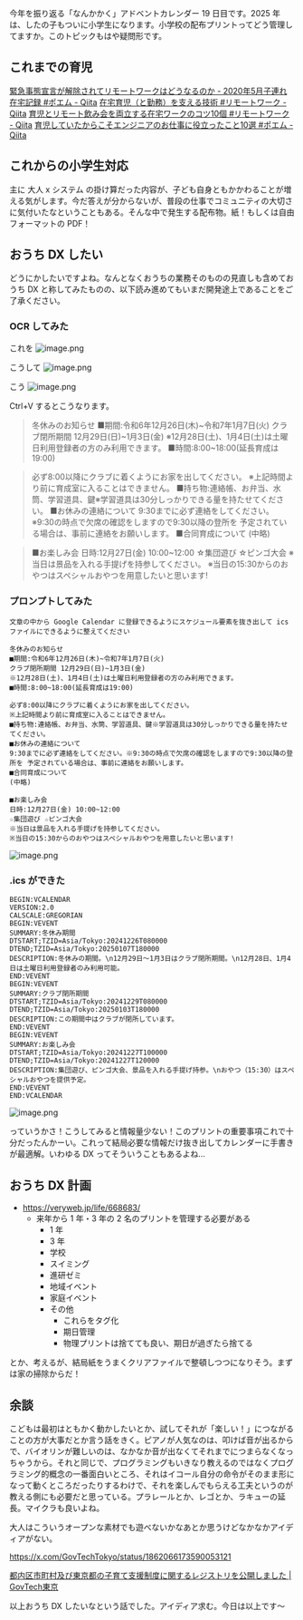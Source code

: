 今年を振り返る「なんかかく」アドベントカレンダー 19 日目です。2025 年は、したの子もついに小学生になります。小学校の配布プリントってどう管理してますか。このトピックもはや疑問形です。


## これまでの育児

[緊急事態宣言が解除されてリモートワークはどうなるのか - 2020年5月子連れ在宅記録 #ポエム - Qiita](https://qiita.com/e99h2121/items/086822c3f74ebca75364)
[在宅育児（と勤務）を支える技術 #リモートワーク - Qiita](https://qiita.com/e99h2121/items/475045cabd005a7add57)
[育児とリモート飲み会を両立する在宅ワークのコツ10個 #リモートワーク - Qiita](https://qiita.com/e99h2121/items/84796d42e36adc84d072)
[育児していたからこそエンジニアのお仕事に役立ったこと10選 #ポエム - Qiita](https://qiita.com/e99h2121/items/db7e54c111ffcd3c3957)



## これからの小学生対応

主に 大人 x システム の掛け算だった内容が、子ども自身ともかかわることが増える気がします。今だ答えが分からないが、普段の仕事でコミュニティの大切さに気付いたなということもある。そんな中で発生する配布物。紙！もしくは自由フォーマットの PDF！


## おうち DX したい

どうにかしたいですよね。なんとなくおうちの業務そのものの見直しも含めておうち DX と称してみたものの、以下読み進めてもいまだ開発途上であることをご了承ください。

### OCR してみた
これを
![image.png](https://qiita-image-store.s3.ap-northeast-1.amazonaws.com/0/93824/55f06598-6785-d869-06b2-df16d9200d1e.png)

こうして
![image.png](https://qiita-image-store.s3.ap-northeast-1.amazonaws.com/0/93824/127b247c-0bfa-2990-2bd5-c92945a2346c.png)

こう
![image.png](https://qiita-image-store.s3.ap-northeast-1.amazonaws.com/0/93824/f3e68dda-5297-89dd-58aa-22d8be639edf.png)

Ctrl+V するとこうなります。

> 冬休みのお知らせ
> ■期間:令和6年12月26日(木)~令和7年1月7日(火)
> クラブ閉所期間 12月29日(日)~1月3日(金)
> ※12月28日(土)、1月4日(土)は土曜日利用登録者の方のみ利用できます。
> ■時間:8:00~18:00(延長育成は19:00)

> 必ず8:00以降にクラブに着くようにお家を出してください。
> ※上記時間より前に育成室に入ることはできません。
> ■持ち物:連絡帳、お弁当、水筒、学習道具、鍵※学習道具は30分しっかりできる量を持たせてください。
> ■お休みの連絡について
> 9:30までに必ず連絡をしてください。※9:30の時点で欠席の確認をしますので9:30以降の登所を 予定されている場合は、事前に連絡をお願いします。
> ■合同育成について
> (中略)

> ■お楽しみ会
> 日時:12月27日(金) 10:00~12:00
> ☆集団遊び ☆ピンゴ大会
> ※当日は景品を入れる手提げを持参してください。
> ※当日の15:30からのおやつはスペシャルおやつを用意したいと思います!


### プロンプトしてみた

```:Prompt
文章の中から Google Calendar に登録できるようにスケジュール要素を抜き出して ics ファイルにできるように整えてください

冬休みのお知らせ
■期間:令和6年12月26日(木)~令和7年1月7日(火)
クラブ閉所期間 12月29日(日)~1月3日(金)
※12月28日(土)、1月4日(土)は土曜日利用登録者の方のみ利用できます。
■時間:8:00~18:00(延長育成は19:00)

必ず8:00以降にクラブに着くようにお家を出してください。
※上記時間より前に育成室に入ることはできません。
■持ち物:連絡帳、お弁当、水筒、学習道具、鍵※学習道具は30分しっかりできる量を持たせてください。
■お休みの連絡について
9:30までに必ず連絡をしてください。※9:30の時点で欠席の確認をしますので9:30以降の登所を 予定されている場合は、事前に連絡をお願いします。
■合同育成について
(中略)

■お楽しみ会
日時:12月27日(金) 10:00~12:00
☆集団遊び ☆ピンゴ大会
※当日は景品を入れる手提げを持参してください。
※当日の15:30からのおやつはスペシャルおやつを用意したいと思います!
```

![image.png](https://qiita-image-store.s3.ap-northeast-1.amazonaws.com/0/93824/c77e6e95-0ba9-cd6d-d684-4d3643e30d44.png)


### .ics ができた

```
BEGIN:VCALENDAR
VERSION:2.0
CALSCALE:GREGORIAN
BEGIN:VEVENT
SUMMARY:冬休み期間
DTSTART;TZID=Asia/Tokyo:20241226T080000
DTEND;TZID=Asia/Tokyo:20250107T180000
DESCRIPTION:冬休みの期間。\n12月29日～1月3日はクラブ閉所期間。\n12月28日、1月4日は土曜日利用登録者のみ利用可能。
END:VEVENT
BEGIN:VEVENT
SUMMARY:クラブ閉所期間
DTSTART;TZID=Asia/Tokyo:20241229T080000
DTEND;TZID=Asia/Tokyo:20250103T180000
DESCRIPTION:この期間中はクラブが閉所しています。
END:VEVENT
BEGIN:VEVENT
SUMMARY:お楽しみ会
DTSTART;TZID=Asia/Tokyo:20241227T100000
DTEND;TZID=Asia/Tokyo:20241227T120000
DESCRIPTION:集団遊び、ピンゴ大会、景品を入れる手提げ持参。\nおやつ（15:30）はスペシャルおやつを提供予定。
END:VEVENT
END:VCALENDAR
```

![image.png](https://qiita-image-store.s3.ap-northeast-1.amazonaws.com/0/93824/cef88615-6f21-91c9-59eb-bab3ae521a2e.png)

っていうかさ！こうしてみると情報量少ない！このプリントの重要事項これで十分だったんかーい。これって結局必要な情報だけ抜き出してカレンダーに手書きが最適解。いわゆる DX ってそういうこともあるよね…


## おうち DX 計画

- https://veryweb.jp/life/668683/
	- 来年から 1 年・3 年の 2 名のプリントを管理する必要がある
		- 1 年
		- 3 年
		- 学校
		- スイミング
		- 進研ゼミ
		- 地域イベント
		- 家庭イベント
		- その他
			- これらをタグ化
			- 期日管理
			- 物理プリントは捨てても良い、期日が過ぎたら捨てる

とか、考えるが、結局紙をうまくクリアファイルで整頓しつつになりそう。まずは家の掃除からだ！





## 余談

こどもは最初はともかく動かしたいとか、試してそれが「楽しい！」につながることの方が大事だとか言う話をきく。ピアノが人気なのは、叩けば音が出るからで、バイオリンが難しいのは、なかなか音が出なくてそれまでにつまらなくなっちゃうから。それと同じで、プログラミングもいきなり教えるのではなくプログラミング的概念の一番面白いところ、それはイコール自分の命令がそのまま形になって動くところだったりするわけで、それを楽しんでもらえる工夫というのが教える側にも必要だと思っている。プラレールとか、レゴとか、ラキューの延長。マイクラも良いよね。

大人はこういうオープンな素材でも遊べないかなあとか思うけどなかなかアイディアがない。

https://x.com/GovTechTokyo/status/1862066173590053121

[都内区市町村及び東京都の子育て支援制度に関するレジストリを公開しました | GovTech東京](https://www.govtechtokyo.or.jp/news/2024/11/28/3239/)

以上おうち DX したいなという話でした。アイディア求む。今日は以上です～
